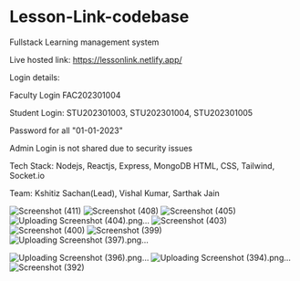 # Lesson-Link-codebase
Fullstack Learning management system 

Live hosted link: https://lessonlink.netlify.app/

Login details:

Faculty Login
FAC202301004

Student Login: 
STU202301003,
STU202301004,
STU202301005

Password for all
"01-01-2023"

Admin Login is not shared due to security issues

Tech Stack:
Nodejs, Reactjs, Express, MongoDB
HTML, CSS, Tailwind, Socket.io

Team: 
Kshitiz Sachan(Lead), 
Vishal Kumar, 
Sarthak Jain

![Screenshot (411)](https://github.com/KshitizSachan/Lesson-Link-codebase/assets/97247354/3a1df6d0-1ee1-42f8-b6f9-11595c3b8055)
![Screenshot (408)](https://github.com/KshitizSachan/Lesson-Link-codebase/assets/97247354/70e4e84d-6d42-4ef1-9674-45c4ea2c3bca)
![Screenshot (405)](https://github.com/KshitizSachan/Lesson-Link-codebase/assets/97247354/e1791903-e817-4533-9310-6167a29a2e43)
![Uploading Screenshot (404).png…]()
![Screenshot (403)](https://github.com/KshitizSachan/Lesson-Link-codebase/assets/97247354/6e5ce79c-5a66-4c7d-8b23-b51444382d7a)
![Screenshot (400)](https://github.com/KshitizSachan/Lesson-Link-codebase/assets/97247354/8f257086-2306-4447-be19-0f3d25bd6afb)
![Screenshot (399)](https://github.com/KshitizSachan/Lesson-Link-codebase/assets/97247354/fafaf09f-92d0-4efb-b518-64ac657dc519)
![Uploading Screenshot (397).png…]()


![Uploading Screenshot (396).png…]()
![Uploading Screenshot (394).png…]()
![Screenshot (392)](https://github.com/KshitizSachan/Lesson-Link-codebase/assets/97247354/d9d356bd-073d-429d-bd60-be80e4fa8d01)


